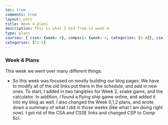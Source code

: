 ```yaml
---
toc: true
comments: true
layout: post
title: Week 4 plans
description: This is what I did from in week 4
type: plans
courses: { csse: {week: 4}, compsci: {week: 4, categories: [4.A]}, csa: {week: 4} }
categories: [C1.4]
---
```


### Week 4 Plans
This week we went over many different things:
- So this week was focused on mostly building our blog pages. We have to modify all of the old links put there in the schedule, and add in new ones. To start, I added in two tangibles for Week 2, snake game, and the calculator. In addition, I found a flying ship game online, and added it into my blog as well. I also changed the Week 0,1,2 plans, and wrote down a summary of what I did in those weeks (like what I am doing right now). I got rid of the CSA and CSSE links and changed CSP to Comp Sci. 
